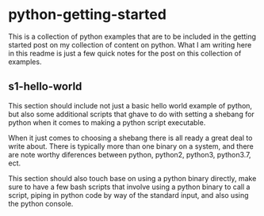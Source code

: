 # python-getting-started

This is a collection of python examples that are to be included in the getting started post on my collection of content on python. What I am writing here in this readme is just a few quick notes for the post on this collection of examples.

## s1-hello-world

This section should include not just a basic hello world example of python, but also some additional scripts that ghave to do with setting a shebang for python when it comes to making a python script executable. 

When it just comes to choosing a shebang there is all ready a great deal to write about. There is typically more than one binary on a system, and there are note worthy diferences between python, python2, python3, python3.7, ect.

This section should also touch base on using a python binary directly, make sure to have a few bash scripts that involve using a python binary to call a script, piping in python code by way of the standard input, and also using the python console.
